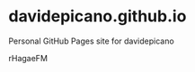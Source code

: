 # davidepicano.github.io
Personal GitHub Pages site for davidepicano





























rHagaeFM
